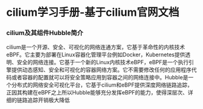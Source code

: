 # cilium学习手册-基于cilium官网文档

### cilium及其组件Hubble简介
cilium是一个开源、安全、可视化的网络连通方案，它基于革命性的内核技术eBPF。它主要为部署在Linux容器化管理平台例如Docker，Kubernetes提供透明、安全的网络连接。它基于一个新的Linux内核技术eBPF，eBPF是一个执行引擎提供动态感知、安全和可视化的容器网络方案。它不需要修改任何的应用程序代码或者容器的配置就可以将安全策略应用到容器之间的网络连接中。Hubble是一个分布式的网络安全可视化平台，它基于cilium和eBPF提供深度网络链路追踪，正因其构建在eBPF之上所以Hubble能够充分发挥eBPF的能力，使得深层次、详细的链路追踪开销极大降低

